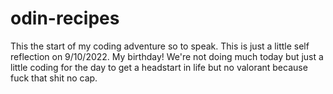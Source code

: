 # odin-recipes
This the start of my coding adventure so to speak. This is just a little 
self reflection on 9/10/2022. My birthday! We're not doing much today but
just a little coding for the day to get a headstart in life but no valorant 
because fuck that shit no cap.
